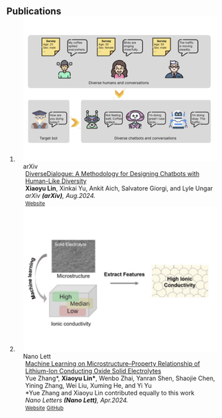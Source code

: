 <h2 id="publications" style="margin: 2px 0px -15px;">Publications</h2>

<div class="publications">
<ol class="bibliography">

<li>
<div class="pub-row">

  <div class="col-sm-3 abbr" style="position: relative;padding-right: 15px;padding-left: 15px;">
    <img src="assets/img/DiverseDialogue.PNG" class="teaser img-fluid z-depth-1">
    <abbr class="badge">arXiv</abbr>
  </div>
  
  <div class="col-sm-9" style="position: relative;padding-right: 15px;padding-left: 20px;">
    <div class="title"><a href="https://arxiv.org/abs/2409.00262">DiverseDialogue: A Methodology for Designing Chatbots with Human-Like Diversity</a></div>
    <div class="author"> <strong>Xiaoyu Lin</strong>, Xinkai Yu, Ankit Aich, Salvatore Giorgi, and Lyle Ungar</div>
    <div class="periodical"><em>arXiv <strong>(arXiv)</strong>, Aug.2024.</em></div>
    <div class="links">
    <a href="https://arxiv.org/abs/2409.00262" class="btn btn-sm z-depth-0" role="button" target="_blank" style="font-size:12px;">Website</a>
    <!-- <a href="https://arxiv.org/pdf/2306.06534.pdf" class="btn btn-sm z-depth-0" role="button" target="_blank" style="font-size:12px;">PDF</a> -->
    <!-- <a href="https://github.com/LookAndSeeHappy/ml-microstructure-property" class="btn btn-sm z-depth-0" role="button" target="_blank" style="font-size:12px;">GitHub</a> -->
    <!-- <strong><i style="color:#7b5aa6">arXiv.org</i></strong> -->
    </div>
  </div>
</div>
</li>

<li>
<div class="pub-row">

  <div class="col-sm-3 abbr" style="position: relative;padding-right: 15px;padding-left: 15px;">
    <img src="assets/img/Nano.png" class="teaser img-fluid z-depth-1">
    <abbr class="badge">Nano Lett</abbr>
  </div>
  
  <div class="col-sm-9" style="position: relative;padding-right: 15px;padding-left: 20px;">
    <div class="title"><a href="https://doi.org/10.1021/acs.nanolett.4c00902">Machine Learning on Microstructure–Property Relationship of Lithium-Ion Conducting Oxide Solid Electrolytes</a></div>
    <div class="author"> Yue Zhang*, <strong>Xiaoyu Lin*</strong>, Wenbo Zhai, Yanran Shen, Shaojie Chen, Yining Zhang, Wei Liu, Xuming He, and Yi Yu</div>
    <div class="author"> *Yue Zhang and Xiaoyu Lin contributed equally to this work</div>
    <div class="periodical"><em>Nano Letters <strong>(Nano Lett)</strong>, Apr.2024.</em></div>
    <div class="links">
    <a href="https://doi.org/10.1021/acs.nanolett.4c00902" class="btn btn-sm z-depth-0" role="button" target="_blank" style="font-size:12px;">Website</a>
    <!-- <a href="https://arxiv.org/pdf/2306.06534.pdf" class="btn btn-sm z-depth-0" role="button" target="_blank" style="font-size:12px;">PDF</a> -->
    <a href="https://github.com/LookAndSeeHappy/ml-microstructure-property" class="btn btn-sm z-depth-0" role="button" target="_blank" style="font-size:12px;">GitHub</a>
    <!-- <strong><i style="color:#7b5aa6">arXiv.org</i></strong> -->
    </div>
  </div>
</div>
</li>
  
<br>

</ol>
</div>
